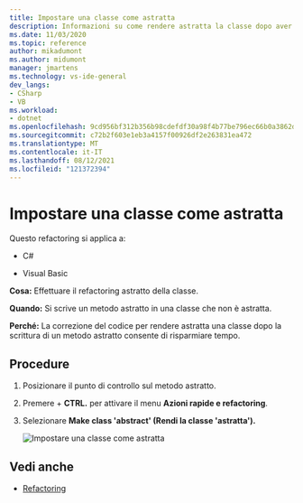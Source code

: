```yaml
---
title: Impostare una classe come astratta
description: Informazioni su come rendere astratta la classe dopo aver scritto un metodo astratto.
ms.date: 11/03/2020
ms.topic: reference
author: mikadumont
ms.author: midumont
manager: jmartens
ms.technology: vs-ide-general
dev_langs:
- CSharp
- VB
ms.workload:
- dotnet
ms.openlocfilehash: 9cd956bf312b356b98cdefdf30a98f4b77be796ec66b0a3862d480f5727fb045
ms.sourcegitcommit: c72b2f603e1eb3a4157f00926df2e263831ea472
ms.translationtype: MT
ms.contentlocale: it-IT
ms.lasthandoff: 08/12/2021
ms.locfileid: "121372394"
---
```

# <a name="make-class-abstract"></a>Impostare una classe come astratta

Questo refactoring si applica a:

- C#

- Visual Basic

**Cosa:** Effettuare il refactoring astratto della classe.

**Quando:** Si scrive un metodo astratto in una classe che non è astratta.

**Perché:**  La correzione del codice per rendere astratta una classe dopo la scrittura di un metodo astratto consente di risparmiare tempo.

## <a name="how-to"></a>Procedure

1. Posizionare il punto di controllo sul metodo astratto.

2. Premere  + **CTRL.** per attivare il menu **Azioni rapide e refactoring**.

3. Selezionare **Make class 'abstract' (Rendi la classe 'astratta').**

    ![Impostare una classe come astratta](media/make-class-abstract.png)

## <a name="see-also"></a>Vedi anche

- [Refactoring](../refactoring-in-visual-studio.md)
